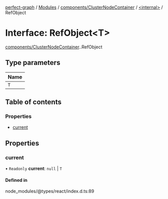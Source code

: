 [perfect-graph](../README.md) / [Modules](../modules.md) / [components/ClusterNodeContainer](../modules/components_ClusterNodeContainer.md) / [<internal\>](../modules/components_ClusterNodeContainer._internal_.md) / RefObject

# Interface: RefObject<T\>

[components/ClusterNodeContainer](../modules/components_ClusterNodeContainer.md).[<internal>](../modules/components_ClusterNodeContainer._internal_.md).RefObject

## Type parameters

| Name |
| :------ |
| `T` |

## Table of contents

### Properties

- [current](components_ClusterNodeContainer._internal_.RefObject.md#current)

## Properties

### current

• `Readonly` **current**: ``null`` \| `T`

#### Defined in

node_modules/@types/react/index.d.ts:89
